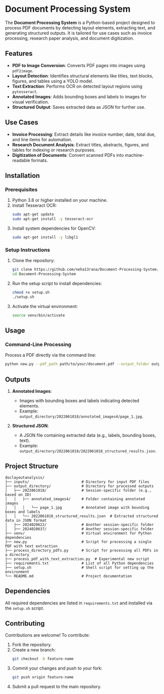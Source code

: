 # Document Processing System

The **Document Processing System** is a Python-based project designed to process PDF documents by detecting layout elements, extracting text, and generating structured outputs. It is tailored for use cases such as invoice processing, research paper analysis, and document digitization.

## Features

- **PDF to Image Conversion**: Converts PDF pages into images using `pdf2image`.
- **Layout Detection**: Identifies structural elements like titles, text blocks, figures, and tables using a YOLO model.
- **Text Extraction**: Performs OCR on detected layout regions using `pytesseract`.
- **Annotated Images**: Adds bounding boxes and labels to images for visual verification.
- **Structured Output**: Saves extracted data as JSON for further use.

## Use Cases

- **Invoice Processing**: Extract details like invoice number, date, total due, and line items for automation.
- **Research Document Analysis**: Extract titles, abstracts, figures, and tables for indexing or research purposes.
- **Digitization of Documents**: Convert scanned PDFs into machine-readable formats.

## Installation

### Prerequisites

1. Python 3.8 or higher installed on your machine.
2. Install Tesseract OCR:
   ```bash
   sudo apt-get update
   sudo apt-get install -y tesseract-ocr
   ```
3. Install system dependencies for OpenCV:
   ```bash
   sudo apt-get install -y libgl1
   ```

### Setup Instructions

1. Clone the repository:
   ```bash
   git clone https://github.com/neha13rana/Document-Processing-System.git
   cd Document-Processing-System
   ```

2. Run the setup script to install dependencies:
   ```bash
   chmod +x setup.sh
   ./setup.sh
   ```

3. Activate the virtual environment:
   ```bash
   source venv/bin/activate
   ```

## Usage

### Command-Line Processing

Process a PDF directly via the command line:

```bash
python new.py --pdf_path path/to/your/document.pdf --output_folder output_directory/
```

## Outputs

1. **Annotated Images**:
   - Images with bounding boxes and labels indicating detected elements.
   - Example: `output_directory/2022061018/annotated_images4/page_1.jpg`.

2. **Structured JSON**:
   - A JSON file containing extracted data (e.g., labels, bounding boxes, text).
   - Example: `output_directory/2022061018/2022061018_structured_results.json`.

## Project Structure

```plaintext
doclayoutanalysis/
├── inputs/                        # Directory for input PDF files
├── output_directory/              # Directory for processed outputs
│   ├── 2022061018/                # Session-specific folder (e.g., based on ID)
│   │   ├── annotated_images4/     # Folder containing annotated images
│   │   │   └── page_1.jpg         # Annotated image with bounding boxes and labels
│   │   └── 2022061018_structured_results.json  # Extracted structured data in JSON format
│   ├── 2024020622/                # Another session-specific folder
│   ├── 2024020637/                # Another session-specific folder
├── venv/                          # Virtual environment for Python dependencies
├── new.py                         # Script for processing a single PDF with text extraction  
├── process_directory_pdfs.py      # Script for processing all PDFs in a directory
├── process_pdf_with_text_extraction.py  # Experimental new script
├── requirements.txt               # List of all Python dependencies
├── setup.sh                       # Shell script for setting up the environment
└── README.md                      # Project documentation
```

## Dependencies

All required dependencies are listed in `requirements.txt` and installed via the `setup.sh` script.


## Contributing

Contributions are welcome! To contribute:

1. Fork the repository.
2. Create a new branch:
   ```bash
   git checkout -b feature-name
   ```
3. Commit your changes and push to your fork:
   ```bash
   git push origin feature-name
   ```
4. Submit a pull request to the main repository.

